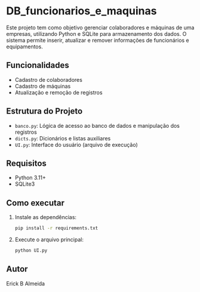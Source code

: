 # DB_funcionarios_e_maquinas

Este projeto tem como objetivo gerenciar colaboradores e máquinas de uma empresas, utilizando Python e SQLite para armazenamento dos dados. O sistema permite inserir, atualizar e remover informações de funcionários e equipamentos.

## Funcionalidades
- Cadastro de colaboradores
- Cadastro de máquinas
- Atualização e remoção de registros

## Estrutura do Projeto
- `banco.py`: Lógica de acesso ao banco de dados e manipulação dos registros
- `dicts.py`: Dicionários e listas auxiliares
- `UI.py`: Interface do usuário (arquivo de execução)

## Requisitos
- Python 3.11+
- SQLite3

## Como executar
1. Instale as dependências:
   ```bash
   pip install -r requirements.txt
   ```
2. Execute o arquivo principal:
   ```bash
   python UI.py
   ```

## Autor
Erick B Almeida